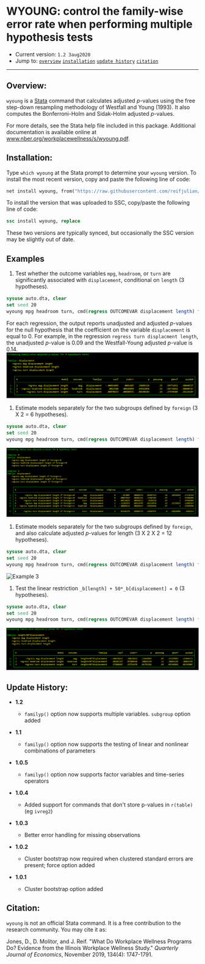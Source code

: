 # WYOUNG: control the family-wise error rate when performing multiple hypothesis tests

- Current version: `1.2 3aug2020`
- Jump to: [`overview`](#overview) [`installation`](#Installation) [`update history`](#Update-history) [`citation`](#citation) 

-----------

## Overview: 

`wyoung` is a [Stata](http://www.stata.com) command that calculates adjusted *p*-values using the free step-down resampling methodology of Westfall and Young (1993). It also computes the Bonferroni-Holm and Sidak-Holm adjusted *p*-values.

For more details, see the Stata help file included in this package. Additional documentation is available online at www.nber.org/workplacewellness/s/wyoung.pdf.

## Installation:

Type `which wyoung` at the Stata prompt to determine your `wyoung` version. To install the most recent version, copy and paste the following line of code:

```stata
net install wyoung, from("https://raw.githubusercontent.com/reifjulian/wyoung/master") replace
```

To install the version that was uploaded to SSC, copy/paste the following line of code:
```stata
ssc install wyoung, replace
```

These two versions are typically synced, but occasionally the SSC version may be slightly out of date.

## Examples
1. Test whether the outcome variables `mpg`, `headroom`, or `turn` are significantly associated with `displacement`, conditional on `length` (3 hypotheses).
```stata
sysuse auto.dta, clear
set seed 20
wyoung mpg headroom turn, cmd(regress OUTCOMEVAR displacement length) familyp(displacement) bootstraps(100)
```
For each regression, the output reports unadjusted and adjusted *p*-values for the null hypothesis that the coefficient on the variable `displacement` is equal to 0. For example, in the regression `regress turn displacment length`, the unadjusted *p*-value is 0.09 and the Westfall-Young adjusted $p$-value is 0.14.
![Example 1](images/example1.PNG)

1. Estimate models separately for the two subgroups defined by `foreign` (3 X 2 = 6 hypotheses).
```stata
sysuse auto.dta, clear
set seed 20
wyoung mpg headroom turn, cmd(regress OUTCOMEVAR displacement length) familyp(displacement) subgroup(foreign) bootstraps(100)
```
![Example 2](images/example_subgroup.PNG)

1. Estimate models separately for the two subgroups defined by `foreign`, and also calculate adjusted *p*-values for length (3 X 2 X 2 = 12 hypotheses).
```stata
sysuse auto.dta, clear
set seed 20
wyoung mpg headroom turn, cmd(regress OUTCOMEVAR displacement length) familyp(displacement length) subgroup(foreign) bootstraps(100)
```
![Example 3](images/example_manytreat.PNG)

1. Test the linear restriction `_b[length] + 50*_b[displacement] = 0` (3 hypotheses).

```stata
sysuse auto.dta, clear
set seed 20
wyoung mpg headroom turn, cmd(regress OUTCOMEVAR displacement length) familyp(length+50*displacement) familypexp bootstraps(100)
```
![Example 4](images/example_lincom.PNG)

## Update History:
* **1.2**
  - `familyp()` option now supports multiple variables. `subgroup` option added

* **1.1**
  - `familyp()` option now supports the testing of linear and nonlinear combinations of parameters

* **1.0.5**
  - `familyp()` option now supports factor variables and time-series operators

* **1.0.4**
  - Added support for commands that don't store p-values in `r(table)` (eg `ivreg2`)

* **1.0.3**
  - Better error handling for missing observations
  
* **1.0.2**
  - Cluster bootstrap now required when clustered standard errors are present; force option added

* **1.0.1**
  - Cluster bootstrap option added

## Citation: 

`wyoung` is not an official Stata command. It is a free contribution to the research community. You may cite it as:

Jones, D., D. Molitor, and J. Reif. "What Do Workplace Wellness Programs Do? Evidence from the Illinois Workplace Wellness Study." *Quarterly Journal of Economics*, November 2019, 134(4): 1747-1791.

